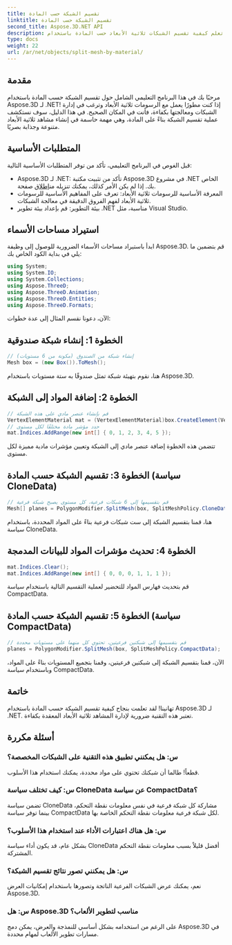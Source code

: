 ```yaml
---
title: تقسيم الشبكة حسب المادة
linktitle: تقسيم الشبكة حسب المادة
second_title: Aspose.3D.NET API
description: تعلم كيفية تقسيم الشبكات ثلاثية الأبعاد حسب المادة باستخدام Aspose.3D لـ .NET. تحسين تنظيم المشهد وكفاءته. دليل خطوة بخطوة للمطورين.
type: docs
weight: 22
url: /ar/net/objects/split-mesh-by-material/
---
```

## مقدمة
مرحبًا بك في هذا البرنامج التعليمي الشامل حول تقسيم الشبكة حسب المادة باستخدام Aspose.3D لـ .NET! إذا كنت مطورًا يعمل مع الرسومات ثلاثية الأبعاد وترغب في إدارة الشبكات ومعالجتها بكفاءة، فأنت في المكان الصحيح. في هذا الدليل، سوف نستكشف عملية تقسيم الشبكة بناءً على المادة، وهي مهمة حاسمة في إنشاء مشاهد ثلاثية الأبعاد متنوعة وجذابة بصريًا.
## المتطلبات الأساسية
قبل الغوص في البرنامج التعليمي، تأكد من توفر المتطلبات الأساسية التالية:
-  Aspose.3D لـ .NET: تأكد من تثبيت مكتبة Aspose.3D في مشروع .NET الخاص بك. إذا لم يكن الأمر كذلك، يمكنك تنزيله من[إطلاق](https://releases.aspose.com/3d/net/) صفحة.
- المعرفة الأساسية للرسومات ثلاثية الأبعاد: تعرف على المفاهيم الأساسية للرسومات ثلاثية الأبعاد لفهم الفروق الدقيقة في معالجة الشبكات.
- بيئة التطوير: قم بإعداد بيئة تطوير .NET مناسبة، مثل Visual Studio.
## استيراد مساحات الأسماء
ابدأ باستيراد مساحات الأسماء الضرورية للوصول إلى وظيفة Aspose.3D. قم بتضمين ما يلي في بداية الكود الخاص بك:
```csharp
using System;
using System.IO;
using System.Collections;
using Aspose.ThreeD;
using Aspose.ThreeD.Animation;
using Aspose.ThreeD.Entities;
using Aspose.ThreeD.Formats;
```
الآن، دعونا نقسم المثال إلى عدة خطوات:
## الخطوة 1: إنشاء شبكة صندوقية
```csharp
// إنشاء شبكة من الصندوق (مكونة من 6 مستويات)
Mesh box = (new Box()).ToMesh();
```
هنا، نقوم بتهيئة شبكة تمثل صندوقًا به ستة مستويات باستخدام Aspose.3D.
## الخطوة 2: إضافة المواد إلى الشبكة
```csharp
// قم بإنشاء عنصر مادي على هذه الشبكة
VertexElementMaterial mat = (VertexElementMaterial)box.CreateElement(VertexElementType.Material, MappingMode.Polygon, ReferenceMode.Index);
// حدد مؤشر مادة مختلفًا لكل مستوى
mat.Indices.AddRange(new int[] { 0, 1, 2, 3, 4, 5 });
```
تتضمن هذه الخطوة إضافة عنصر مادي إلى الشبكة وتعيين مؤشرات مادية مميزة لكل مستوى.
## الخطوة 3: تقسيم الشبكة حسب المادة (سياسة CloneData)
```csharp
// قم بتقسيمها إلى 6 شبكات فرعية، كل مستوى يصبح شبكة فرعية
Mesh[] planes = PolygonModifier.SplitMesh(box, SplitMeshPolicy.CloneData);
```
هنا، قمنا بتقسيم الشبكة إلى ست شبكات فرعية بناءً على المواد المحددة، باستخدام سياسة CloneData.
## الخطوة 4: تحديث مؤشرات المواد للبيانات المدمجة
```csharp
mat.Indices.Clear();
mat.Indices.AddRange(new int[] { 0, 0, 0, 1, 1, 1 });
```
قم بتحديث فهارس المواد للتحضير لعملية التقسيم التالية باستخدام سياسة CompactData.
## الخطوة 5: تقسيم الشبكة حسب المادة (سياسة CompactData)
```csharp
// قم بتقسيمها إلى شبكتين فرعيتين، تحتوي كل منهما على مستويات محددة
planes = PolygonModifier.SplitMesh(box, SplitMeshPolicy.CompactData);
```
الآن، قمنا بتقسيم الشبكة إلى شبكتين فرعيتين، وقمنا بتجميع المستويات بناءً على المواد، وباستخدام سياسة CompactData.
## خاتمة
تهانينا! لقد تعلمت بنجاح كيفية تقسيم الشبكة حسب المادة باستخدام Aspose.3D لـ .NET. تعتبر هذه التقنية ضرورية لإدارة المشاهد ثلاثية الأبعاد المعقدة بكفاءة.
## أسئلة مكررة
### س: هل يمكنني تطبيق هذه التقنية على الشبكات المخصصة؟
قطعاً! طالما أن شبكتك تحتوي على مواد محددة، يمكنك استخدام هذا الأسلوب.
### س: كيف تختلف سياسة CloneData عن سياسة CompactData؟
تضمن سياسة CloneData مشاركة كل شبكة فرعية في نفس معلومات نقطة التحكم، بينما توفر سياسة CompactData لكل شبكة فرعية معلومات نقطة التحكم الخاصة بها.
### س: هل هناك اعتبارات الأداء عند استخدام هذا الأسلوب؟
بشكل عام، قد يكون أداء سياسة CloneData أفضل قليلاً بسبب معلومات نقطة التحكم المشتركة.
### س: هل يمكنني تصور نتائج تقسيم الشبكة؟
نعم، يمكنك عرض الشبكات الفرعية الناتجة وتصورها باستخدام إمكانيات العرض Aspose.3D.
### س: هل Aspose.3D مناسب لتطوير الألعاب؟
على الرغم من استخدامه بشكل أساسي للنمذجة والعرض، يمكن دمج Aspose.3D في مسارات تطوير الألعاب لمهام محددة.